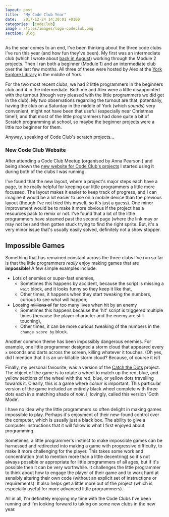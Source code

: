 ```yaml
---
layout: post
title:  "My Code Club Year"
date:   2017-12-24 14:30:01 +0100
categories: [codeClub]
image : /files/images/logo-codeclub.png
section: Blog
---
```


As the year comes to an end, I've been thinking about the three code clubs I've run this year (and how fun they've been). My first was an intermediate club (which I wrote about [back in August](/codeclub/2017/08/01/codeClub.html)) working through the Module 2 projects. Then I ran both a beginner (Module 1) and an intermediate club over the last few months. All three of these were hosted by Alex at the [York Explore Library](https://www.exploreyork.org.uk) <a href="https://twitter.com/YorkLibrariesUK">
  <i class="fa fa-twitter-square fa-1x"></i></a> in the middle of York.

For the two most recent clubs, we had 2 little programmers in the beginners club and 4 in the intermediate. Both me and Alex were a little disappointed with the turnout (though very pleased with the little programmers we did get in the club). My two observations regarding the turnout are that, potentially, having the club on a Saturday in the middle of York (which _sounds_) very convenient, might not have been that useful (especially near Christmas time!); and that most of the little programmers had done quite a bit of Scratch programming at school, so maybe the beginner projects were a little _too_ beginner for them.

Anyway, speaking of Code Club's scratch projects...

### New Code Club Website

After attending a Code Club Meetup (organised by Anna Pearson <a href="https://twitter.com/codeclubyandh">
  <i class="fa fa-twitter-square fa-1x"></i></a>) and being shown the [new website for Code Club's projects](https://projects.raspberrypi.org/en/codeclub) I started using it during both of the clubs I was running.

I've found that the new layout, where a project's major steps each have a page, to be really helpful for keeping our little programmers a little more focussed. The layout makes it easier to keep track of progress, and I can imagine it would be a lot easier to use on a mobile device than the previous layout (though I've not tried this myself, so it's just a guess). One minor improvement would be to make it more obvious if the project has a resources pack to remix or not. I've found that a lot of the little programmers have steamed past the second page (where the link may or may not be) and then gotten stuck trying to find the right sprite. But, it's a very minor issue that's usually easily solved, definitely not a show stopper.


## Impossible Games

Something that has remained constant across the three clubs I've run so far is that the little programmers _really_ enjoy making games that are **impossible**! A few simple examples include:

* Lots of enemies or super-fast enemies,
    - Sometimes this happens by accident, because the script is missing a `wait` block, and it looks funny so they keep it like that,
    - Other times, it happens when they start tweaking the numbers, curious to see what will happen;
* Loosing <s>millions of</s> far too many lives when hit by an enemy
    - Sometimes this happens because the 'hit' script is triggered multiple times (because the player character and the enemy are still touching),
    - Other times, it can be more curious tweaking of the numbers in the `change score by` block.

Another common theme has been impossibly dangerous enemies. For example, one little programmer designed a storm cloud that appeared every `x` seconds and darts across the screen, killing whatever it touches. (Oh yes, did I mention that it is an un-killable storm cloud? Because, of course it is!)

Finally, my personal favourite, was a version of the [Catch the Dots](https://projects.raspberrypi.org/en/projects/catch-the-dots) project. The object of the game is to rotate a wheel to match up the red, blue, and yellow sections of the wheel with the red, blue, or yellow dots travelling towards it. Clearly, this is a game where _colour_ is important. This particular version of the game included an entirely black wheel complete with three dots each in a matching shade of _noir_. I, lovingly, called this version 'Goth Mode'.

I have no idea why the little programmers so often delight in making games impossible to play. Perhaps it's enjoyment of their new-found control over the computer, which is usually just a black box. The ability to give a computer instructions that it will follow is what I first enjoyed about programming.

Sometimes, a little programmer's instinct to make impossible games can be harnessed and redirected into making a game with progressive difficulty, to make it more challenging for the player. This takes some work and concentration (not to mention more than a little decentring) so it's not always possible or appropriate for little programmers of all ages, but if it's possible then it can be very worthwhile. It challenges the little programmer to think about how to engage the player of their game and to work hard at sensibly altering their own code (without an explicit set of instructions or requirements). It also helps get a little more out of the project (which is especially useful for more advanced little programmers).

All in all, I'm definitely enjoying my time with the Code Clubs I've been running and I'm looking forward to taking on some new clubs in the new year.
